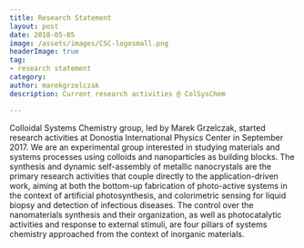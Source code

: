 ```yaml
---
title: Research Statement
layout: post
date: 2018-05-05
image: /assets/images/CSC-logosmall.png
headerImage: true
tag:
- research statement
category:
author: marekgrzelczak
description: Current research activities @ ColSysChem

---
```

<!--![Profile Image]({{ site.url }}/{{ site.picture }})-->

<p>Colloidal Systems Chemistry group, led by Marek Grzelczak, started research activities at Donostia International Physics Center in September 2017. We are an experimental group interested in studying materials and systems processes using colloids and nanoparticles as building blocks. The synthesis and dynamic self-assembly of metallic nanocrystals are the primary research activities that couple directly to the application-driven work, aiming at both the bottom-up fabrication of photo-active systems in the context of artificial photosynthesis, and colorimetric sensing for liquid biopsy and detection of infectious diseases. The control over the nanomaterials synthesis and their organization, as well as photocatalytic activities and response to external stimuli, are four pillars of systems chemistry approached from the context of inorganic materials.</p>

